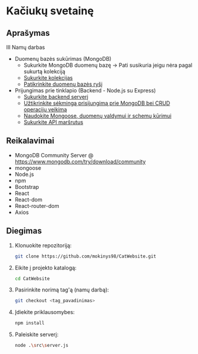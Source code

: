 # Kačiukų svetainę

## Aprašymas

III Namų darbas

- Duomenų bazės sukūrimas (MongoDB)
  - Sukurkite MongoDB duomenų bazę -> Pati susikuria jeigu nėra pagal sukurtą kolekciją
  - [Sukurkite kolekcijas](https://github.com/mokinys98/CatWebsite/blob/nd3/src/server.js#L11-L20) 
  - [Patikrinkite duomenų bazės ryšį](https://github.com/mokinys98/CatWebsite/blob/nd3/src/server.js#L58-L63) 
- Prijungimas prie tinklapio (Backend - Node.js su Express)
  - [Sukurkite backend serverį](https://github.com/mokinys98/CatWebsite/blob/nd3/src/server.js#L2-L6) 
  - [Užtikrinkite sėkmingą prisijungimą prie MongoDB bei CRUD operacijų veikimą](https://github.com/mokinys98/CatWebsite/blob/nd3/src/server.js#L77-L108) 
  - [Naudokite Mongoose, duomenų valdymui ir schemų kūrimui](https://github.com/mokinys98/CatWebsite/blob/nd3/src/server.js#L1-L21) 
  - [Sukurkite API maršrutus](https://github.com/mokinys98/CatWebsite/blob/nd3/src/server.js#L27-L41) 

## Reikalavimai

- MongoDB Community Server @ https://www.mongodb.com/try/download/community
- mongoose
- Node.js
- npm
- Bootstrap
- React
- React-dom
- React-router-dom
- Axios

## Diegimas

1. Klonuokite repozitoriją:
   
   ````bash
   git clone https://github.com/mokinys98/CatWebsite.git
   ````

2. Eikite į projekto katalogą:
   
   ````bash
   cd CatWebsite
   ````

3. Pasirinkite norimą tag'ą (namų darbą):
   
   ````bash
   git checkout <tag_pavadinimas>
   ````

4. Įdiekite priklausomybes:
   
   ````bash
   npm install
   ````

5. Paleiskite serverį:
   
   ````bash
   node .\src\server.js
   ````
